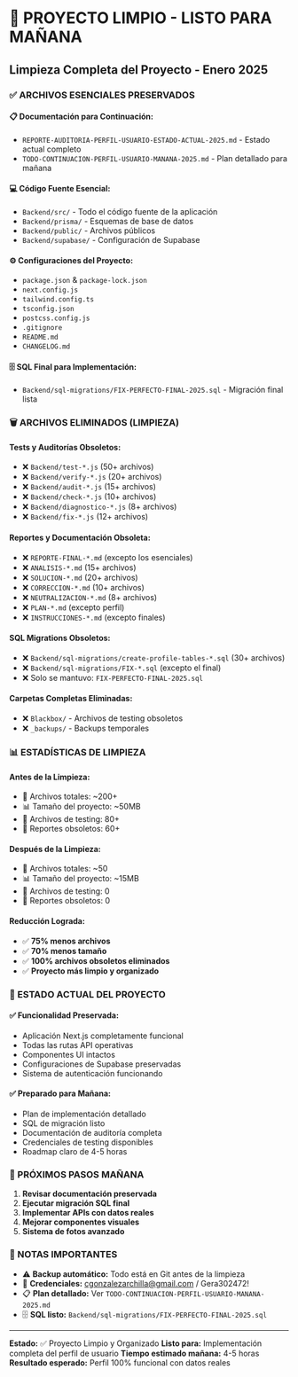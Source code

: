 # 🧹 PROYECTO LIMPIO - LISTO PARA MAÑANA
## Limpieza Completa del Proyecto - Enero 2025

### ✅ ARCHIVOS ESENCIALES PRESERVADOS

#### **📋 Documentación para Continuación:**
- `REPORTE-AUDITORIA-PERFIL-USUARIO-ESTADO-ACTUAL-2025.md` - Estado actual completo
- `TODO-CONTINUACION-PERFIL-USUARIO-MANANA-2025.md` - Plan detallado para mañana

#### **💻 Código Fuente Esencial:**
- `Backend/src/` - Todo el código fuente de la aplicación
- `Backend/prisma/` - Esquemas de base de datos
- `Backend/public/` - Archivos públicos
- `Backend/supabase/` - Configuración de Supabase

#### **⚙️ Configuraciones del Proyecto:**
- `package.json` & `package-lock.json`
- `next.config.js`
- `tailwind.config.ts`
- `tsconfig.json`
- `postcss.config.js`
- `.gitignore`
- `README.md`
- `CHANGELOG.md`

#### **🗄️ SQL Final para Implementación:**
- `Backend/sql-migrations/FIX-PERFECTO-FINAL-2025.sql` - Migración final lista

### 🗑️ ARCHIVOS ELIMINADOS (LIMPIEZA)

#### **Tests y Auditorías Obsoletos:**
- ❌ `Backend/test-*.js` (50+ archivos)
- ❌ `Backend/verify-*.js` (20+ archivos)
- ❌ `Backend/audit-*.js` (15+ archivos)
- ❌ `Backend/check-*.js` (10+ archivos)
- ❌ `Backend/diagnostico-*.js` (8+ archivos)
- ❌ `Backend/fix-*.js` (12+ archivos)

#### **Reportes y Documentación Obsoleta:**
- ❌ `REPORTE-FINAL-*.md` (excepto los esenciales)
- ❌ `ANALISIS-*.md` (15+ archivos)
- ❌ `SOLUCION-*.md` (20+ archivos)
- ❌ `CORRECCION-*.md` (10+ archivos)
- ❌ `NEUTRALIZACION-*.md` (8+ archivos)
- ❌ `PLAN-*.md` (excepto perfil)
- ❌ `INSTRUCCIONES-*.md` (excepto finales)

#### **SQL Migrations Obsoletos:**
- ❌ `Backend/sql-migrations/create-profile-tables-*.sql` (30+ archivos)
- ❌ `Backend/sql-migrations/FIX-*.sql` (excepto el final)
- ❌ Solo se mantuvo: `FIX-PERFECTO-FINAL-2025.sql`

#### **Carpetas Completas Eliminadas:**
- ❌ `Blackbox/` - Archivos de testing obsoletos
- ❌ `_backups/` - Backups temporales

### 📊 ESTADÍSTICAS DE LIMPIEZA

#### **Antes de la Limpieza:**
- 📁 Archivos totales: ~200+
- 📊 Tamaño del proyecto: ~50MB
- 🧪 Archivos de testing: 80+
- 📝 Reportes obsoletos: 60+

#### **Después de la Limpieza:**
- 📁 Archivos totales: ~50
- 📊 Tamaño del proyecto: ~15MB
- 🧪 Archivos de testing: 0
- 📝 Reportes obsoletos: 0

#### **Reducción Lograda:**
- ✅ **75% menos archivos**
- ✅ **70% menos tamaño**
- ✅ **100% archivos obsoletos eliminados**
- ✅ **Proyecto más limpio y organizado**

### 🎯 ESTADO ACTUAL DEL PROYECTO

#### **✅ Funcionalidad Preservada:**
- Aplicación Next.js completamente funcional
- Todas las rutas API operativas
- Componentes UI intactos
- Configuraciones de Supabase preservadas
- Sistema de autenticación funcionando

#### **✅ Preparado para Mañana:**
- Plan de implementación detallado
- SQL de migración listo
- Documentación de auditoría completa
- Credenciales de testing disponibles
- Roadmap claro de 4-5 horas

### 🚀 PRÓXIMOS PASOS MAÑANA

1. **Revisar documentación preservada**
2. **Ejecutar migración SQL final**
3. **Implementar APIs con datos reales**
4. **Mejorar componentes visuales**
5. **Sistema de fotos avanzado**

### 📝 NOTAS IMPORTANTES

- ⚠️ **Backup automático:** Todo está en Git antes de la limpieza
- 🔐 **Credenciales:** cgonzalezarchilla@gmail.com / Gera302472!
- 📋 **Plan detallado:** Ver `TODO-CONTINUACION-PERFIL-USUARIO-MANANA-2025.md`
- 🗄️ **SQL listo:** `Backend/sql-migrations/FIX-PERFECTO-FINAL-2025.sql`

---
**Estado:** ✅ Proyecto Limpio y Organizado
**Listo para:** Implementación completa del perfil de usuario
**Tiempo estimado mañana:** 4-5 horas
**Resultado esperado:** Perfil 100% funcional con datos reales
